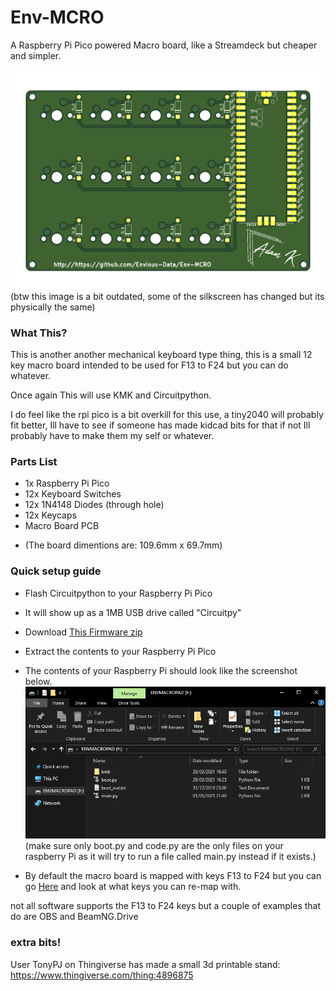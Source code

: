 # Env-MCRO
 A Raspberry Pi Pico powered Macro board, like a Streamdeck but cheaper and simpler.

![Board Image](EnvMCRO.png)
(btw this image is a bit outdated, some of the silkscreen has changed but its physically the same)

### What This?
This is another another mechanical keyboard type thing, this is a small 12 key macro board intended to be used for F13 to F24 but you can do whatever.

Once again This will use KMK and Circuitpython.

I do feel like the rpi pico is a bit overkill for this use, a tiny2040 will probably fit better, Ill have to see if someone has made kidcad bits for that if not Ill probably have to make them my self or whatever.


### Parts List
* 1x Raspberry Pi Pico
* 12x Keyboard Switches
* 12x 1N4148 Diodes (through hole)
* 12x Keycaps
* Macro Board PCB
- (The board dimentions are: 109.6mm x 69.7mm)

### Quick setup guide
* Flash Circuitpython to your Raspberry Pi Pico
* It will show up as a 1MB USB drive called "Circuitpy"
* Download [This Firmware zip](_firmware/EnvMCRO-FW.zip)
* Extract the contents to your Raspberry Pi Pico

* The contents of your Raspberry Pi should look like the screenshot below.
![The files on your pico should look like this](https://raw.githubusercontent.com/Envious-Data/Env-KB/main/_Firmware/example.jpg)
(make sure only boot.py and code.py are the only files on your raspberry Pi as it will try to run a file called main.py instead if it exists.)

- By default the macro board is mapped with keys F13 to F24 but you can go [Here](https://github.com/KMKfw/kmk_firmware/blob/master/docs/keycodes.md) and look at what keys you can re-map with.

not all software supports the F13 to F24 keys but a couple of examples that do are OBS and BeamNG.Drive


### extra bits!
User TonyPJ on Thingiverse has made a small 3d printable stand: https://www.thingiverse.com/thing:4896875
